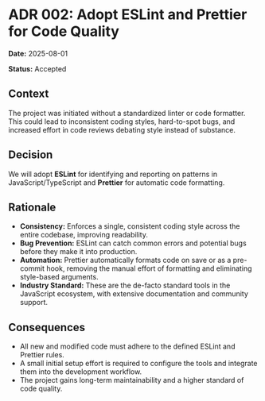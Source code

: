 # ADR 002: Adopt ESLint and Prettier for Code Quality

**Date:** 2025-08-01

**Status:** Accepted

## Context

The project was initiated without a standardized linter or code formatter. This could lead to inconsistent coding styles, hard-to-spot bugs, and increased effort in code reviews debating style instead of substance.

## Decision

We will adopt **ESLint** for identifying and reporting on patterns in JavaScript/TypeScript and **Prettier** for automatic code formatting.

## Rationale

*   **Consistency:** Enforces a single, consistent coding style across the entire codebase, improving readability.
*   **Bug Prevention:** ESLint can catch common errors and potential bugs before they make it into production.
*   **Automation:** Prettier automatically formats code on save or as a pre-commit hook, removing the manual effort of formatting and eliminating style-based arguments.
*   **Industry Standard:** These are the de-facto standard tools in the JavaScript ecosystem, with extensive documentation and community support.

## Consequences

*   All new and modified code must adhere to the defined ESLint and Prettier rules.
*   A small initial setup effort is required to configure the tools and integrate them into the development workflow.
*   The project gains long-term maintainability and a higher standard of code quality.
